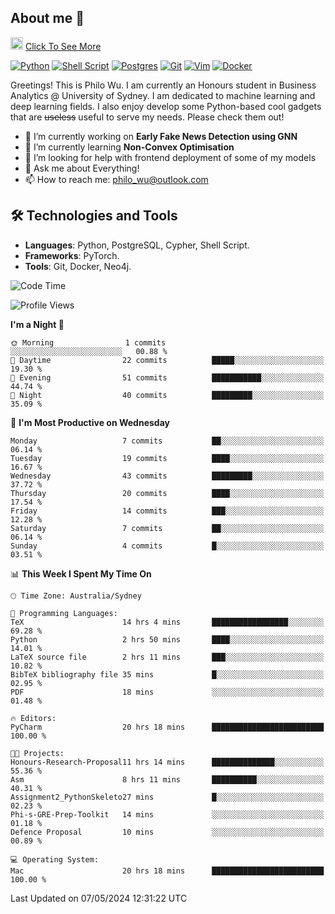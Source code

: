 ## About me 🤗

<a href="#"><img src="https://media.giphy.com/media/hvRJCLFzcasrR4ia7z/giphy.gif" width="20px" height="20px"></a> [Click To See More](https://philowu.notion.site/philowu/Philo-Hao-Wu-8bc7b2a81217493399d7db22df70fbfd)

[![Python](https://img.shields.io/badge/python-3670A0?style=for-the-badge&logo=python&logoColor=ffdd54)](#)
[![Shell Script](https://img.shields.io/badge/shell_script-%23121011.svg?style=for-the-badge&logo=gnu-bash&logoColor=white)](#)
[![Postgres](https://img.shields.io/badge/postgres-%23316192.svg?style=for-the-badge&logo=postgresql&logoColor=white)](#)
[![Git](https://img.shields.io/badge/git-%23F05033.svg?style=for-the-badge&logo=git&logoColor=white)](#)
[![Vim](https://img.shields.io/badge/VIM-%2311AB00.svg?style=for-the-badge&logo=vim&logoColor=white)](#)
[![Docker](https://img.shields.io/badge/docker-%230db7ed.svg?style=for-the-badge&logo=docker&logoColor=white)](#)

Greetings! This is Philo Wu. I am currently an Honours student in Business Analytics \@ University of Sydney. I am dedicated to machine learning and deep learning fields. I also enjoy develop some Python-based cool gadgets that are ~~useless~~ useful to serve my needs. Please check them out!

- 🔭 I’m currently working on **Early Fake News Detection using GNN**
- 🌱 I’m currently learning **Non-Convex Optimisation**
- 🤔 I’m looking for help with frontend deployment of some of my models
- 💬 Ask me about Everything!
- 📫 How to reach me: philo_wu@outlook.com

## 🛠 Technologies and Tools
- **Languages**: Python, PostgreSQL, Cypher, Shell Script.
- **Frameworks**: PyTorch.
- **Tools**: Git, Docker, Neo4j.

<!--START_SECTION:waka-->
![Code Time](http://img.shields.io/badge/Code%20Time-132%20hrs%2017%20mins-blue)

![Profile Views](http://img.shields.io/badge/Profile%20Views-0-blue)

**I'm a Night 🦉** 

```text
🌞 Morning                1 commits           ░░░░░░░░░░░░░░░░░░░░░░░░░   00.88 % 
🌆 Daytime                22 commits          █████░░░░░░░░░░░░░░░░░░░░   19.30 % 
🌃 Evening                51 commits          ███████████░░░░░░░░░░░░░░   44.74 % 
🌙 Night                  40 commits          █████████░░░░░░░░░░░░░░░░   35.09 % 
```
📅 **I'm Most Productive on Wednesday** 

```text
Monday                   7 commits           ██░░░░░░░░░░░░░░░░░░░░░░░   06.14 % 
Tuesday                  19 commits          ████░░░░░░░░░░░░░░░░░░░░░   16.67 % 
Wednesday                43 commits          █████████░░░░░░░░░░░░░░░░   37.72 % 
Thursday                 20 commits          ████░░░░░░░░░░░░░░░░░░░░░   17.54 % 
Friday                   14 commits          ███░░░░░░░░░░░░░░░░░░░░░░   12.28 % 
Saturday                 7 commits           ██░░░░░░░░░░░░░░░░░░░░░░░   06.14 % 
Sunday                   4 commits           █░░░░░░░░░░░░░░░░░░░░░░░░   03.51 % 
```


📊 **This Week I Spent My Time On** 

```text
🕑︎ Time Zone: Australia/Sydney

💬 Programming Languages: 
TeX                      14 hrs 4 mins       █████████████████░░░░░░░░   69.28 % 
Python                   2 hrs 50 mins       ████░░░░░░░░░░░░░░░░░░░░░   14.01 % 
LaTeX source file        2 hrs 11 mins       ███░░░░░░░░░░░░░░░░░░░░░░   10.82 % 
BibTeX bibliography file 35 mins             █░░░░░░░░░░░░░░░░░░░░░░░░   02.95 % 
PDF                      18 mins             ░░░░░░░░░░░░░░░░░░░░░░░░░   01.48 % 

🔥 Editors: 
PyCharm                  20 hrs 18 mins      █████████████████████████   100.00 % 

🐱‍💻 Projects: 
Honours-Research-Proposal11 hrs 14 mins      ██████████████░░░░░░░░░░░   55.36 % 
Asm                      8 hrs 11 mins       ██████████░░░░░░░░░░░░░░░   40.31 % 
Assignment2_PythonSkeleto27 mins             █░░░░░░░░░░░░░░░░░░░░░░░░   02.23 % 
Phi-s-GRE-Prep-Toolkit   14 mins             ░░░░░░░░░░░░░░░░░░░░░░░░░   01.18 % 
Defence Proposal         10 mins             ░░░░░░░░░░░░░░░░░░░░░░░░░   00.89 % 

💻 Operating System: 
Mac                      20 hrs 18 mins      █████████████████████████   100.00 % 
```


 Last Updated on 07/05/2024 12:31:22 UTC
<!--END_SECTION:waka-->
